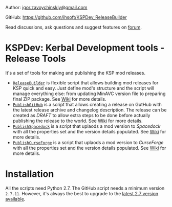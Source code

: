 Author: igor.zavoychinskiy@gmail.com

GitHub: https://github.com/ihsoft/KSPDev_ReleaseBuilder

Read discussions, ask questions and suggest features on
[forum](http://forum.kerbalspaceprogram.com/index.php?/topic/150786-12-kspdev-logconsole-utils).

# KSPDev: Kerbal Development tools - Release Tools

It's a set of tools for making and publishing the KSP mod releases.

* [`ReleaseBuilder`](https://github.com/ihsoft/KSPDev_ReleaseBuilder/blob/master/KspReleaseBuilder.py)
  is flexible script that allows building mod releases for KSP quick and easy. Just define mod's
  structure and the script will manage everything else: from updating MinAVC version file to
  preparing final ZIP package.
  See [Wiki](https://github.com/ihsoft/KSPDev_ReleaseBuilder/wiki/Release-builder-script)
  for more details.
* [`PublishGitHub`](https://github.com/ihsoft/KSPDev_ReleaseBuilder/blob/master/PublishGitHub.py)
  is a script that allows creating a release on GutHub with the latest release archive and
  changelog description. The release can be created as _DRAFT_ to allow extra steps to be done
  before actually publishing the release to the world.
  See [Wiki](https://github.com/ihsoft/KSPDev_ReleaseBuilder/wiki/Release-publishing-tools#github)
  for more details.
* [`PublishSpacedock`](https://github.com/ihsoft/KSPDev_ReleaseBuilder/blob/master/PublishSpacedock.py)
  is a script that uplaods a mod version to _Spacedock_ with all the properties  set and the
  version details populated.
  See [Wiki](https://github.com/ihsoft/KSPDev_ReleaseBuilder/wiki/Release-publishing-tools#spacedock)
  for more details.
* [`PublishCurseForge`](https://github.com/ihsoft/KSPDev_ReleaseBuilder/blob/master/PublishCurseForge.py)
  is a script that uplaods a mod version to _CurseForge_ with all the properties set and the
  version details populated.
  See [Wiki](https://github.com/ihsoft/KSPDev_ReleaseBuilder/wiki/Release-publishing-tools#curseforge)
  for more details.

# Installation

All the scripts need Python 2.7. The GitHub script needs a minimum version `2.7.11`. However,
it's always the best to upgrade to the
[latest 2.7 version available](https://www.python.org/downloads/).
